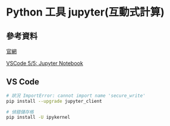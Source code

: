 # Python 工具 jupyter(互動式計算)

## 參考資料

[官網](https://jupyter.org/)

[VSCode 5/5: Jupyter Notebook ](https://pythonviz.com/colab-jupyter/visual-studio-code-jupyter-notebook-integration/)

## VS Code

```bash
# 狀況 ImportError: cannot import name 'secure_write'
pip install --upgrade jupyter_client

# 偵錯儲存格
pip install -U ipykernel
```